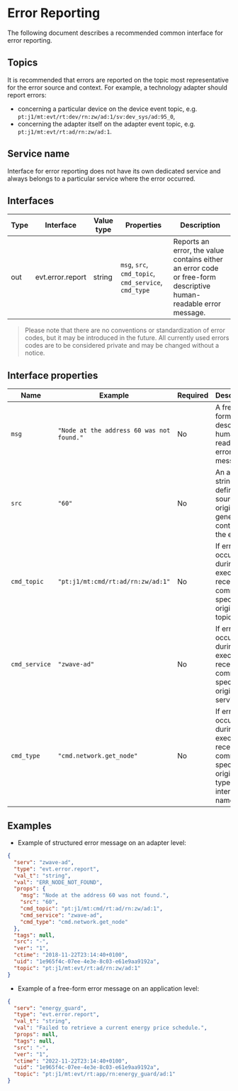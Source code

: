 # Error Reporting

The following document describes a recommended common interface for error reporting.

## Topics

It is recommended that errors are reported on the topic most representative for the error source and context. 
For example, a technology adapter should report errors:
* concerning a particular device on the device event topic, e.g. `pt:j1/mt:evt/rt:dev/rn:zw/ad:1/sv:dev_sys/ad:95_0`,
* concerning the adapter itself on the adapter event topic, e.g. `pt:j1/mt:evt/rt:ad/rn:zw/ad:1`.

## Service name

Interface for error reporting does not have its own dedicated service and always belongs to a particular service where the error occurred.

## Interfaces

| Type | Interface        | Value type | Properties                                           | Description                                                                                                      |
|------|------------------|------------|------------------------------------------------------|------------------------------------------------------------------------------------------------------------------|
| out  | evt.error.report | string     | `msg`, `src`, `cmd_topic`, `cmd_service`, `cmd_type` | Reports an error, the value contains either an error code or free-form descriptive human-readable error message. |                         

> Please note that there are no conventions or standardization of error codes, but it may be introduced in the future. 
> All currently used errors codes are to be considered private and may be changed without a notice.

## Interface properties

| Name          | Example                                   | Required | Description                                                                                             |
|---------------|-------------------------------------------|----------|---------------------------------------------------------------------------------------------------------|
| `msg`         | `"Node at the address 60 was not found."` | No       | A free-form descriptive human-readable error message.                                                   |
| `src`         | `"60"`                                    | No       | An arbitrary string defining a source, an origin or a general context for the error.                    |
| `cmd_topic`   | `"pt:j1/mt:cmd/rt:ad/rn:zw/ad:1"`         | No       | If error occurred during executing a received command it specifies its original topic.                  |
| `cmd_service` | `"zwave-ad"`                              | No       | If error occurred during executing a received command it specifies its original service.                |
| `cmd_type`    | `"cmd.network.get_node"`                  | No       | If error occurred during executing a received command it specifies its original type or interface name. |

## Examples

* Example of structured error message on an adapter level:

```json
{
  "serv": "zwave-ad",
  "type": "evt.error.report",
  "val_t": "string",
  "val": "ERR_NODE_NOT_FOUND",
  "props": {
    "msg": "Node at the address 60 was not found.",
    "src": "60",
    "cmd_topic": "pt:j1/mt:cmd/rt:ad/rn:zw/ad:1",
    "cmd_service": "zwave-ad",
    "cmd_type": "cmd.network.get_node"
  },
  "tags": null,
  "src": "-",
  "ver": "1",
  "ctime": "2018-11-22T23:14:40+0100",
  "uid": "1e965f4c-07ee-4e3e-8c03-e61e9aa9192a",
  "topic": "pt:j1/mt:evt/rt:ad/rn:zw/ad:1"
}
```

* Example of a free-form error message on an application level:

```json
{
  "serv": "energy_guard",
  "type": "evt.error.report",
  "val_t": "string",
  "val": "Failed to retrieve a current energy price schedule.",
  "props": null,
  "tags": null,
  "src": "-",
  "ver": "1",
  "ctime": "2022-11-22T23:14:40+0100",
  "uid": "1e965f4c-07ee-4e3e-8c03-e61e9aa9192a",
  "topic": "pt:j1/mt:evt/rt:app/rn:energy_guard/ad:1"
}
```